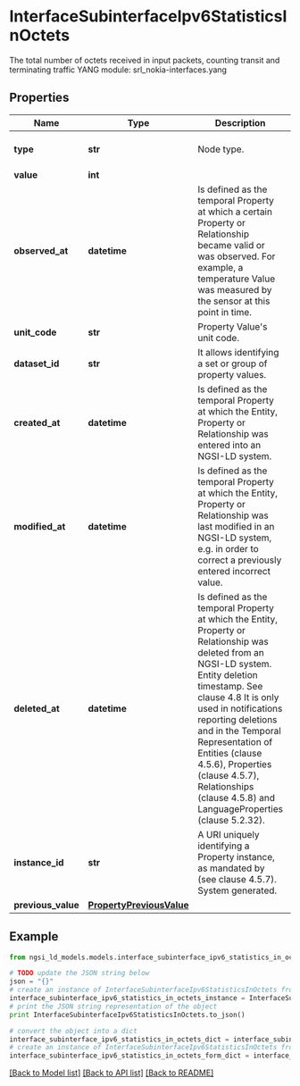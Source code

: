 # InterfaceSubinterfaceIpv6StatisticsInOctets

The total number of octets received in input packets, counting transit and terminating traffic  YANG module: srl_nokia-interfaces.yang 

## Properties

Name | Type | Description | Notes
------------ | ------------- | ------------- | -------------
**type** | **str** | Node type.  | [optional] [default to 'Property']
**value** | **int** |  | 
**observed_at** | **datetime** | Is defined as the temporal Property at which a certain Property or Relationship became valid or was observed. For example, a temperature Value was measured by the sensor at this point in time.  | [optional] 
**unit_code** | **str** | Property Value&#39;s unit code.  | [optional] 
**dataset_id** | **str** | It allows identifying a set or group of property values.  | [optional] 
**created_at** | **datetime** | Is defined as the temporal Property at which the Entity, Property or Relationship was entered into an NGSI-LD system.  | [optional] [readonly] 
**modified_at** | **datetime** | Is defined as the temporal Property at which the Entity, Property or Relationship was last modified in an NGSI-LD system, e.g. in order to correct a previously entered incorrect value.  | [optional] [readonly] 
**deleted_at** | **datetime** | Is defined as the temporal Property at which the Entity, Property or Relationship was deleted from an NGSI-LD system.  Entity deletion timestamp. See clause 4.8 It is only used in notifications reporting deletions and in the Temporal Representation of Entities (clause 4.5.6), Properties (clause 4.5.7), Relationships (clause 4.5.8) and LanguageProperties (clause 5.2.32).  | [optional] [readonly] 
**instance_id** | **str** | A URI uniquely identifying a Property instance, as mandated by (see clause 4.5.7). System generated.  | [optional] [readonly] 
**previous_value** | [**PropertyPreviousValue**](PropertyPreviousValue.md) |  | [optional] 

## Example

```python
from ngsi_ld_models.models.interface_subinterface_ipv6_statistics_in_octets import InterfaceSubinterfaceIpv6StatisticsInOctets

# TODO update the JSON string below
json = "{}"
# create an instance of InterfaceSubinterfaceIpv6StatisticsInOctets from a JSON string
interface_subinterface_ipv6_statistics_in_octets_instance = InterfaceSubinterfaceIpv6StatisticsInOctets.from_json(json)
# print the JSON string representation of the object
print InterfaceSubinterfaceIpv6StatisticsInOctets.to_json()

# convert the object into a dict
interface_subinterface_ipv6_statistics_in_octets_dict = interface_subinterface_ipv6_statistics_in_octets_instance.to_dict()
# create an instance of InterfaceSubinterfaceIpv6StatisticsInOctets from a dict
interface_subinterface_ipv6_statistics_in_octets_form_dict = interface_subinterface_ipv6_statistics_in_octets.from_dict(interface_subinterface_ipv6_statistics_in_octets_dict)
```
[[Back to Model list]](../README.md#documentation-for-models) [[Back to API list]](../README.md#documentation-for-api-endpoints) [[Back to README]](../README.md)



